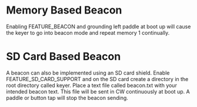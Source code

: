 # Memory Based Beacon

Enabling FEATURE_BEACON and grounding left paddle at boot up will cause the keyer to go into beacon mode and repeat memory 1 continually.

# SD Card Based Beacon

A beacon can also be implemented using an SD card shield.  Enable FEATURE_SD_CARD_SUPPORT and on the SD card create a directory in the root directory called keyer.  Place a text file called beacon.txt with your intended beacon text.  This file will be sent in CW continuously at boot up.  A paddle or button tap will stop the beacon sending.